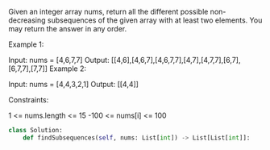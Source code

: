 Given an integer array nums, 
return all the different possible non-decreasing subsequences 
of the given array with at least two elements. 
You may return the answer in any order.

 

Example 1:

Input: nums = [4,6,7,7]
Output: [[4,6],[4,6,7],[4,6,7,7],[4,7],[4,7,7],[6,7],[6,7,7],[7,7]]
Example 2:

Input: nums = [4,4,3,2,1]
Output: [[4,4]]
 

Constraints:

1 <= nums.length <= 15
-100 <= nums[i] <= 100


```python
class Solution:
    def findSubsequences(self, nums: List[int]) -> List[List[int]]:
                
        
        


```